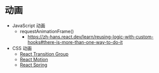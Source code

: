 # 动画

- JavaScript 动画
  - requestAnimationFrame()
    - https://zh-hans.react.dev/learn/reusing-logic-with-custom-hooks#there-is-more-than-one-way-to-do-it
- CSS 动画
  - [React Transition Group](https://reactcommunity.org/react-transition-group/)
  - [React Motion](https://github.com/chenglou/react-motion)
  - [React Spring](https://github.com/react-spring/react-spring)